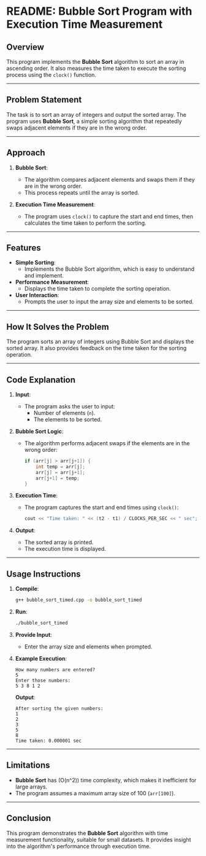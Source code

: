 # README: Bubble Sort Program with Execution Time Measurement

## Overview
This program implements the **Bubble Sort** algorithm to sort an array in ascending order. It also measures the time taken to execute the sorting process using the `clock()` function.

---

## Problem Statement
The task is to sort an array of integers and output the sorted array. The program uses **Bubble Sort**, a simple sorting algorithm that repeatedly swaps adjacent elements if they are in the wrong order.

---

## Approach
1. **Bubble Sort**:
   - The algorithm compares adjacent elements and swaps them if they are in the wrong order.
   - This process repeats until the array is sorted.

2. **Execution Time Measurement**:
   - The program uses `clock()` to capture the start and end times, then calculates the time taken to perform the sorting.

---

## Features
- **Simple Sorting**:
  - Implements the Bubble Sort algorithm, which is easy to understand and implement.
- **Performance Measurement**:
  - Displays the time taken to complete the sorting operation.
- **User Interaction**:
  - Prompts the user to input the array size and elements to be sorted.

---

## How It Solves the Problem
The program sorts an array of integers using Bubble Sort and displays the sorted array. It also provides feedback on the time taken for the sorting operation.

---

## Code Explanation

1. **Input**:
   - The program asks the user to input:
     - Number of elements (`n`).
     - The elements to be sorted.

2. **Bubble Sort Logic**:
   - The algorithm performs adjacent swaps if the elements are in the wrong order:
     ```cpp
     if (arr[j] > arr[j+1]) {
         int temp = arr[j];
         arr[j] = arr[j+1];
         arr[j+1] = temp;
     }
     ```

3. **Execution Time**:
   - The program captures the start and end times using `clock()`:
     ```cpp
     cout << "Time taken: " << (t2 - t1) / CLOCKS_PER_SEC << " sec";
     ```

4. **Output**:
   - The sorted array is printed.
   - The execution time is displayed.

---

## Usage Instructions
1. **Compile**:
   ```bash
   g++ bubble_sort_timed.cpp -o bubble_sort_timed
   ```

2. **Run**:
   ```bash
   ./bubble_sort_timed
   ```

3. **Provide Input**:
   - Enter the array size and elements when prompted.

4. **Example Execution**:
   ```
   How many numbers are entered?
   5
   Enter those numbers:
   5 3 8 1 2
   ```

   **Output**:
   ```
   After sorting the given numbers:
   1
   2
   3
   5
   8
   Time taken: 0.000001 sec
   ```

---

## Limitations
- **Bubble Sort** has \(O(n^2)\) time complexity, which makes it inefficient for large arrays.
- The program assumes a maximum array size of 100 (`arr[100]`).

---

## Conclusion
This program demonstrates the **Bubble Sort** algorithm with time measurement functionality, suitable for small datasets. It provides insight into the algorithm's performance through execution time.